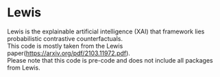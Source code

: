 # Lewis
Lewis is the explainable artificial intelligence (XAI) that framework lies probabilistic contrastive counterfactuals.<br>
This code is mostly taken from the Lewis paper(https://arxiv.org/pdf/2103.11972.pdf).<br>
Please note that this code is pre-code and does not include all packages from Lewis.<br>
